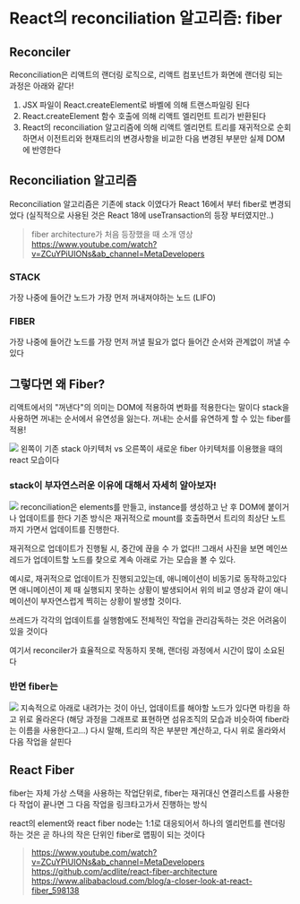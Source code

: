 # React의 reconciliation 알고리즘: fiber

## Reconciler

Reconciliation은 리액트의 랜더링 로직으로,
리액트 컴포넌트가 화면에 랜더링 되는 과정은 아래와 같다!

1. JSX 파일이 React.createElement로 바벨에 의해 트랜스파일링 된다
2. React.createElement 함수 호출에 의해 리액트 엘리먼트 트리가 반환된다
3. React의 reconciliation 알고리즘에 의해 리액트 엘리먼트 트리를 재귀적으로 순회하면서 이전트리와 현재트리의 변경사항을 비교한 다음 변경된 부분만 실제 DOM에 반영한다

## Reconciliation 알고리즘

Reconciliation 알고리즘은 기존에 stack 이였다가 React 16에서 부터 fiber로 변경되었다
(실직적으로 사용된 것은 React 18에 useTransaction의 등장 부터였지만..)

> fiber architecture가 처음 등장했을 때 소개 영상
> https://www.youtube.com/watch?v=ZCuYPiUIONs&ab_channel=MetaDevelopers

### STACK

가장 나중에 들어간 노드가 가장 먼저 꺼내져야하는 노드 (LIFO)

### FIBER

가장 나중에 들어간 노드를 가장 먼저 꺼낼 필요가 없다
들어간 순서와 관계없이 꺼낼 수 있다

## 그렇다면 왜 Fiber?

리액트에서의 "꺼낸다"의 의미는 DOM에 적용하여 변화를 적용한다는 말이다
stack을 사용하면 꺼내는 순서에서 유연성을 잃는다.
꺼내는 순서를 유연하게 할 수 있는 fiber를 적용!

![](https://velog.velcdn.com/images/yjohbjects/post/278e3666-546e-4315-9d77-cf0464dd9eb9/image.gif)
왼쪽이 기존 stack 아키텍처 vs 오른쪽이 새로운 fiber 아키텍처를 이용했을 때의 react 모습이다

### stack이 부자연스러운 이유에 대해서 자세히 알아보자!

![](https://velog.velcdn.com/images/yjohbjects/post/207587f8-9bf6-47a4-b515-aee232e781dc/image.png)
reconciliation은 elements를 만들고, instance를 생성하고 난 후 DOM에 붙이거나 업데이트를 한다
기존 방식은 재귀적으로 mount를 호출하면서 트리의 최상단 노트까지 가면서 업데이트를 진행한다.

재귀적으로 업데이트가 진행될 시, 중간에 끊을 수 가 없다!! 그래서 사진을 보면 메인쓰레드가 업데이트할 노드를 찾으로 계속 아래로 가는 모습을 볼 수 있다.

예시로, 재귀적으로 업데이트가 진행되고있는데, 애니메이션이 비동기로 동작하고있다면 애니메이션이 제 때 실행되지 못하는 상황이 발생되어서 위의 비교 영상과 같이 애니메이션이 부자연스럽게 찍히는 상황이 발생할 것이다.

쓰레드가 각각의 업데이트를 실행함에도 전체적인 작업을 관리감독하는 것은 어려움이 있을 것이다

여기서 reconciler가 효율적으로 작동하지 못해, 랜더링 과정에서 시간이 많이 소요된다

### 반면 fiber는

![](https://velog.velcdn.com/images/yjohbjects/post/21e25ac4-54ed-41e4-9f9d-78a5b7b9b55a/image.png)
지속적으로 아래로 내려가는 것이 아닌, 업데이트를 해야할 노드가 있다면 마킹을 하고 위로 올라온다
(해당 과정을 그래프로 표현하면 섬유조직의 모습과 비슷하여 fiber라는 이름을 사용한다고...)
다시 말해, 트리의 작은 부분만 계산하고, 다시 위로 올라와서 다음 작업을 살핀다


## React Fiber

fiber는 자체 가상 스택을 사용하는 작업단위로, fiber는 재귀대신 연결리스트를 사용한다
작업이 끝나면 그 다음 작업을 링크타고가서 진행하는 방식

react의 element와 react fiber node는 1:1로 대응되어서
하나의 엘리먼트를 렌더링하는 것은 곧 하나의 작은 단위인 fiber로 맵핑이 되는 것이다


> https://www.youtube.com/watch?v=ZCuYPiUIONs&ab_channel=MetaDevelopers
> https://github.com/acdlite/react-fiber-architecture
> https://www.alibabacloud.com/blog/a-closer-look-at-react-fiber_598138
